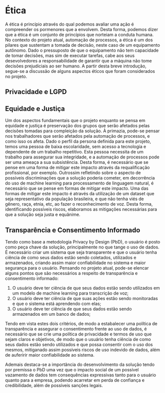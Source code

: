 # Ética 
A ética é princípio através do qual podemos avaliar uma ação é compreender os pormenores que a envolvem. Desta forma, podemos dizer que a ética é um conjunto de princípios que norteiam a conduta humana. 
No contexto do projeto atual, automação de processos, a ética é um dos pilares que sustentam a tomada de decisão, neste caso de um equipamento autônomo. Dado o pressuposto de que o equipamento não tem capacidade de tomar decisões, mas sim de executar tarefas, cabe aos seus desevolvedores a responsabilidade de garantir que a máquina não tome decisões prejudiciais ao ser humano.
A partir desta breve introdução, segue-se a discussão de alguns aspectos éticos que foram considerados no projeto.


## Privacidade e LGPD 

## Equidade e Justiça
Um dos aspectos fundamentais que o projeto enquanto se pensa em equidade e justiça é preservação dos grupos que serão afetados pelas decisões tomadas para compleição da solução.
À primazia, pode-se pensar nos trabalhadores que serão afetados pela automação de processos, e como isso os afeta. Dado o perfil da persona definida para este projeto, temos uma pessoa de baixa escolaridade, sem acesso a tecnologia e dependente de um trabalho repetitivo.
Esta pessoa necessita de um trabalho para assegurar sua integridade, e a automação de processos pode ser uma ameaça a sua subsistência. Desta forma, é necessário que se pense em uma forma de mitigar este impacto através da requalificação profissional, por exemplo.
Outrossim refletindo sobre o aspecto de possíveis discriminações que a solução poderia cometer, em decorrência do uso de machine learning para processamento de linguagem natural, é necessário que se pense em formas de mitigar este impacto. Uma das formas de mitigar este impacto é através da utilização de um dataset que seja representativo da população brasileira, e que não tenha viés de gênero, raça, etnia, etc, ao fazer o reconhecimento de voz.
Desta forma, identificando possíveis riscos, elaboramos as mitigações necessárias para que a solução seja justa e equânime.

## Transparência e Consentimento Informado
Tendo como base a metodologia Privacy by Design (PbD), o usuário é posto como peça chave da solução, principalmente no que tange o uso de dados. É necessário criar um sistema que seja transparente e que o usuário tenha ciência de como seus dados estão sendo coletados, utilizados e armazenados, criando assim maior confiabilidade no sistema e maior segurança para o usuário.
Pensando no projeto atual, pode-se elencar alguns pontos que são necessários a respeito de transparência e consentimento informado:
1. O usuário deve ter ciência de que seus dados estão sendo utilizados em um modelo de machine learning para transcrição de voz;
2. O usuário deve ter ciência de que suas ações estão sendo monitoradas e que o sistema está aprendendo com elas;
3. O usuário deve ter ciência de que seus dados estão sendo armazenados em um banco de dados;

Tendo em vista estes dois critérios, de modo a estabalecer uma política de transparência e assegurar o consentimento frente ao uso de dados, é necessário que se crie uma política de privacidade e termos de uso que sejam claros e objetivos, de modo que o usuário tenha ciência de como seus dados estão sendo utilizados e que possa consentir com o uso dos mesmos, mitiganado assim possíveis riscos de uso indevido de dados, além de auferirir maior confiabilidade ao sistema.

Ademais destaca-se a importância do desenvolvimento da solução tendo por premissa o PbD uma vez que o impacto social de um possível vazamento de dados tem consequências expressivas tanto para o usuário quanto para a empresa, podendo acarretar em perda de confiança e credibilidade, além de possíveis sanções legais.